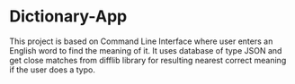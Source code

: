 # Dictionary-App

This project is based on Command Line Interface where user enters an English word to find the meaning of it. It uses database of type JSON and get close matches from difflib library for resulting nearest correct meaning if the user does a typo.
